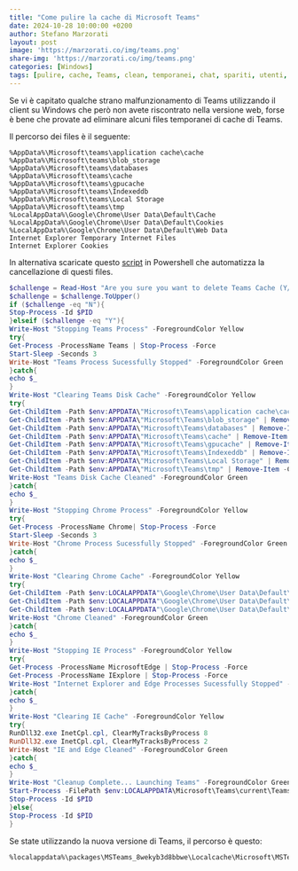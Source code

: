 ```yaml
---
title: "Come pulire la cache di Microsoft Teams"
date: 2024-10-28 10:00:00 +0200
author: Stefano Marzorati
layout: post
image: 'https://marzorati.co/img/teams.png'
share-img: 'https://marzorati.co/img/teams.png'
categories: [Windows]
tags: [pulire, cache, Teams, clean, temporanei, chat, spariti, utenti, chat]
---
```

Se vi è capitato qualche strano malfunzionamento di Teams utilizzando il client su Windows che però non avete riscontrato nella versione web, forse è bene che provate ad eliminare alcuni files temporanei di cache di Teams.

Il percorso dei files è il seguente:

    %AppData%\Microsoft\teams\application cache\cache
    %AppData%\Microsoft\teams\blob_storage
    %AppData%\Microsoft\teams\databases
    %AppData%\Microsoft\teams\cache
    %AppData%\Microsoft\teams\gpucache
    %AppData%\Microsoft\teams\Indexeddb
    %AppData%\Microsoft\teams\Local Storage
    %AppData%\Microsoft\teams\tmp
    %LocalAppData%\Google\Chrome\User Data\Default\Cache
    %LocalAppData%\Google\Chrome\User Data\Default\Cookies
    %LocalAppData%\Google\Chrome\User Data\Default\Web Data
    Internet Explorer Temporary Internet Files
    Internet Explorer Cookies


In alternativa scaricate questo <a href="https://marzorati.co/download/clear_cache_Teams.ps1" target="_blank">script</a> in Powershell che automatizza la cancellazione di questi files.

~~~powershell
$challenge = Read-Host "Are you sure you want to delete Teams Cache (Y/N)?"
$challenge = $challenge.ToUpper()
if ($challenge -eq "N"){
Stop-Process -Id $PID
}elseif ($challenge -eq "Y"){
Write-Host "Stopping Teams Process" -ForegroundColor Yellow
try{
Get-Process -ProcessName Teams | Stop-Process -Force
Start-Sleep -Seconds 3
Write-Host "Teams Process Sucessfully Stopped" -ForegroundColor Green
}catch{
echo $_
}
Write-Host "Clearing Teams Disk Cache" -ForegroundColor Yellow
try{
Get-ChildItem -Path $env:APPDATA\"Microsoft\Teams\application cache\cache" | Remove-Item -Confirm:$false
Get-ChildItem -Path $env:APPDATA\"Microsoft\Teams\blob_storage" | Remove-Item -Confirm:$false
Get-ChildItem -Path $env:APPDATA\"Microsoft\Teams\databases" | Remove-Item -Confirm:$false
Get-ChildItem -Path $env:APPDATA\"Microsoft\Teams\cache" | Remove-Item -Confirm:$false
Get-ChildItem -Path $env:APPDATA\"Microsoft\Teams\gpucache" | Remove-Item -Confirm:$false
Get-ChildItem -Path $env:APPDATA\"Microsoft\Teams\Indexeddb" | Remove-Item -Confirm:$false
Get-ChildItem -Path $env:APPDATA\"Microsoft\Teams\Local Storage" | Remove-Item -Confirm:$false
Get-ChildItem -Path $env:APPDATA\"Microsoft\Teams\tmp" | Remove-Item -Confirm:$false
Write-Host "Teams Disk Cache Cleaned" -ForegroundColor Green
}catch{
echo $_
}
Write-Host "Stopping Chrome Process" -ForegroundColor Yellow
try{
Get-Process -ProcessName Chrome| Stop-Process -Force
Start-Sleep -Seconds 3
Write-Host "Chrome Process Sucessfully Stopped" -ForegroundColor Green
}catch{
echo $_
}
Write-Host "Clearing Chrome Cache" -ForegroundColor Yellow
try{
Get-ChildItem -Path $env:LOCALAPPDATA"\Google\Chrome\User Data\Default\Cache" | Remove-Item -Confirm:$false
Get-ChildItem -Path $env:LOCALAPPDATA"\Google\Chrome\User Data\Default\Cookies" -File | Remove-Item -Confirm:$false
Get-ChildItem -Path $env:LOCALAPPDATA"\Google\Chrome\User Data\Default\Web Data" -File | Remove-Item -Confirm:$false
Write-Host "Chrome Cleaned" -ForegroundColor Green
}catch{
echo $_
}
Write-Host "Stopping IE Process" -ForegroundColor Yellow
try{
Get-Process -ProcessName MicrosoftEdge | Stop-Process -Force
Get-Process -ProcessName IExplore | Stop-Process -Force
Write-Host "Internet Explorer and Edge Processes Sucessfully Stopped" -ForegroundColor Green
}catch{
echo $_
}
Write-Host "Clearing IE Cache" -ForegroundColor Yellow
try{
RunDll32.exe InetCpl.cpl, ClearMyTracksByProcess 8
RunDll32.exe InetCpl.cpl, ClearMyTracksByProcess 2
Write-Host "IE and Edge Cleaned" -ForegroundColor Green
}catch{
echo $_
}
Write-Host "Cleanup Complete... Launching Teams" -ForegroundColor Green
Start-Process -FilePath $env:LOCALAPPDATA\Microsoft\Teams\current\Teams.exe
Stop-Process -Id $PID
}else{
Stop-Process -Id $PID
}
~~~

Se state utilizzando la nuova versione di Teams, il percorso è questo:   

```
%localappdata%\packages\MSTeams_8wekyb3d8bbwe\Localcache\Microsoft\MSTeams
```